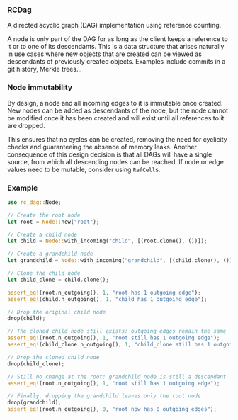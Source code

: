 ### RCDag

A directed acyclic graph (DAG) implementation using reference counting.

A node is only part of the DAG for as long as the client keeps a reference
to it or to one of its descendants. This is a data structure that arises
naturally in use cases where new objects that are created can be viewed as
descendants of previously created objects.
Examples include commits in a git history, Merkle trees...

### Node immutability
By design, a node and all incoming edges to it is immutable once created.
New nodes can be added as descendants of the node, but the node cannot
be modified once it has been created and will exist until all references to
it are dropped.

This ensures that no cycles can be created, removing the need for cyclicity checks and guaranteeing the absence of memory leaks.
Another consequence of this design decision is that all DAGs will have a single
source, from which all descending nodes can be reached.
If node or edge values need to be mutable, consider using `RefCell`s.

### Example
```rust
use rc_dag::Node;

// Create the root node
let root = Node::new("root");

// Create a child node
let child = Node::with_incoming("child", [(root.clone(), ())]);

// Create a grandchild node
let grandchild = Node::with_incoming("grandchild", [(child.clone(), ())]);

// Clone the child node
let child_clone = child.clone();

assert_eq!(root.n_outgoing(), 1, "root has 1 outgoing edge");
assert_eq!(child.n_outgoing(), 1, "child has 1 outgoing edge");

// Drop the original child node
drop(child);

// The cloned child node still exists: outgoing edges remain the same
assert_eq!(root.n_outgoing(), 1, "root still has 1 outgoing edge");
assert_eq!(child_clone.n_outgoing(), 1, "child_clone still has 1 outgoing edge");

// Drop the cloned child node
drop(child_clone);

// Still no change at the root: grandchild node is still a descendant
assert_eq!(root.n_outgoing(), 1, "root still has 1 outgoing edge");

// Finally, dropping the grandchild leaves only the root node
drop(grandchild);
assert_eq!(root.n_outgoing(), 0, "root now has 0 outgoing edges");
```